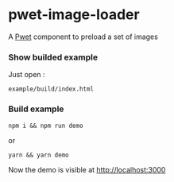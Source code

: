 # pwet-image-loader

A [Pwet](https://github.com/Gastonyte/pwet) component to preload a set of images
 
### Show builded example

Just open :

```example/build/index.html```

### Build example

```
npm i && npm run demo
```
or
```
yarn && yarn demo
```
Now the demo is visible at [http://localhost:3000](http://localhost:3000)